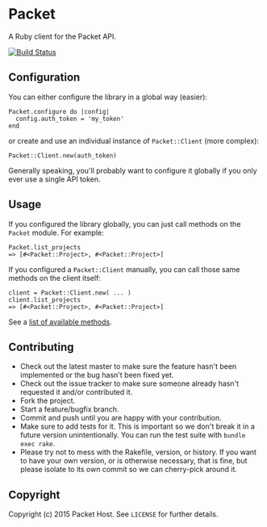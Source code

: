 Packet
======

A Ruby client for the Packet API.

[![Build Status](https://travis-ci.org/packethost/packet-rb.svg)](https://travis-ci.org/packethost/packet-rb)

Configuration
-------------

You can either configure the library in a global way (easier):

    Packet.configure do |config|
      config.auth_token = 'my_token'
    end

or create and use an individual instance of `Packet::Client` (more complex):

    Packet::Client.new(auth_token)

Generally speaking, you'll probably want to configure it globally if you only
ever use a single API token.

Usage
-----

If you configured the library globally, you can just call methods on the
`Packet` module. For example:

    Packet.list_projects
    => [#<Packet::Project>, #<Packet::Project>]

If you configured a `Packet::Client` manually, you can call those same methods
on the client itself:

    client = Packet::Client.new( ... )
    client.list_projects
    => [#<Packet::Project>, #<Packet::Project>]

See a [list of available methods](https://github.com/packethost/packet-rb/tree/master/lib/packet/client).

Contributing
------------

* Check out the latest master to make sure the feature hasn't been implemented or the bug hasn't been fixed yet.
* Check out the issue tracker to make sure someone already hasn't requested it and/or contributed it.
* Fork the project.
* Start a feature/bugfix branch.
* Commit and push until you are happy with your contribution.
* Make sure to add tests for it. This is important so we don't break it in a future version unintentionally. You can run the test suite with `bundle exec rake`.
* Please try not to mess with the Rakefile, version, or history. If you want to have your own version, or is otherwise necessary, that is fine, but please isolate to its own commit so we can cherry-pick around it.

Copyright
---------

Copyright (c) 2015 Packet Host. See `LICENSE` for further details.
